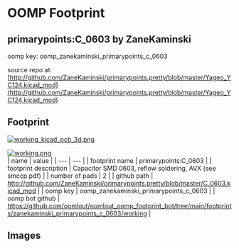 # OOMP Footprint  
## primarypoints:C_0603  by ZaneKaminski  
  
oomp key: oomp_zanekaminski_primarypoints_c_0603  
  
source repo at: [http://github.com/ZaneKaminski/primarypoints.pretty/blob/master/Yageo_YC124.kicad_mod](http://github.com/ZaneKaminski/primarypoints.pretty/blob/master/Yageo_YC124.kicad_mod)  
## Footprint  
  
[![working_kicad_pcb_3d.png](working_kicad_pcb_3d_600.png)](working_kicad_pcb_3d.png)  
  
[![working.png](working_600.png)](working.png)  
| name | value | 
| --- | --- | 
| footprint name | primarypoints:C_0603 | 
| footprint description | Capacitor SMD 0603, reflow soldering, AVX (see smccp.pdf) | 
| number of pads | 2 | 
| github path | http://github.com/ZaneKaminski/primarypoints.pretty/blob/master/C_0603.kicad_mod | 
| oomp key | oomp_zanekaminski_primarypoints_c_0603 | 
| oomp bot github | https://github.com/oomlout/oomlout_oomp_footprint_bot/tree/main/footprints/zanekaminski_primarypoints_c_0603/working | 
## Images  
